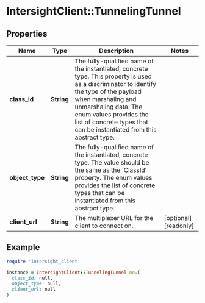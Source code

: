 # IntersightClient::TunnelingTunnel

## Properties

| Name | Type | Description | Notes |
| ---- | ---- | ----------- | ----- |
| **class_id** | **String** | The fully-qualified name of the instantiated, concrete type. This property is used as a discriminator to identify the type of the payload when marshaling and unmarshaling data. The enum values provides the list of concrete types that can be instantiated from this abstract type. |  |
| **object_type** | **String** | The fully-qualified name of the instantiated, concrete type. The value should be the same as the &#39;ClassId&#39; property. The enum values provides the list of concrete types that can be instantiated from this abstract type. |  |
| **client_url** | **String** | The multiplexer URL for the client to connect on. | [optional][readonly] |

## Example

```ruby
require 'intersight_client'

instance = IntersightClient::TunnelingTunnel.new(
  class_id: null,
  object_type: null,
  client_url: null
)
```

